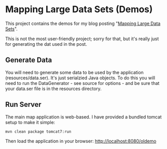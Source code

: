 # Mapping Large Data Sets (Demos)

This project contains the demos for my blog posting "[Mapping Large Data Sets]()".

This is not the most user-friendly project; sorry for that, but it's really just for generating the dat used in the post.

## Generate Data

You will need to generate some data to be used by the application (resources/data.ser). It's just serialzied Java objects. To do this you will need to run the DataGenerator - see source for options - and be sure that your data.ser file is in the resources directory.

## Run Server

The main map application is web-based. I have provided a bundled tomcat setup to make it simple:

```
mvn clean package tomcat7:run
```

Then load the application in your browser: [http://localhost:8080/oldemo](http://localhost:8080/oldemo)
